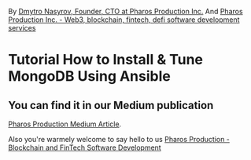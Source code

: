 By [Dmytro Nasyrov, Founder, CTO at Pharos Production Inc.](https://www.linkedin.com/in/dmytronasyrov/)
And [Pharos Production Inc. - Web3, blockchain, fintech, defi software development services](https://pharosproduction.com)

# Tutorial How to Install & Tune MongoDB Using Ansible

## You can find it in our Medium publication
[Pharos Production Medium Article](https://medium.com/pharos-production/how-to-install-tune-mongodb-using-ansible-693a40495ca1).

Also you're warmely welcome to say hello to us
[Pharos Production - Blockchain and FinTech Software Development](https://pharosproduction.com)
